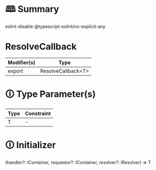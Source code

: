 # &#128366; Summary

eslint-disable @typescript-eslint/no-explicit-any

# ResolveCallback

| Modifier(s)                            | Type                     |
|----------------------------------------|--------------------------|
| export | ResolveCallback&lt;T&gt; |

# &#128712; Type Parameter(s)

| Type | Constraint |
| ---- | ---------- |
| T    | -          |

# &#128712; Initializer

(handler?: IContainer, requestor?: IContainer, resolver?: IResolver) => T